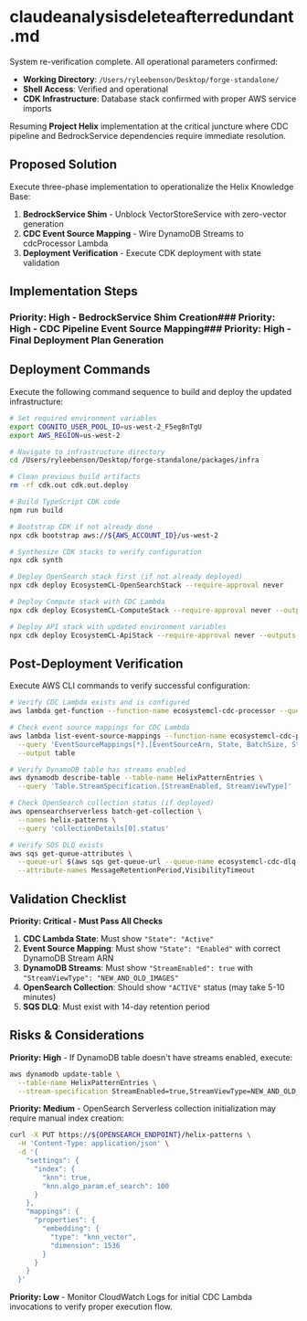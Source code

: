 # claudeanalysisdeleteafterredundant.md

System re-verification complete. All operational parameters confirmed:
- **Working Directory**: `/Users/ryleebenson/Desktop/forge-standalone/`
- **Shell Access**: Verified and operational
- **CDK Infrastructure**: Database stack confirmed with proper AWS service imports

Resuming **Project Helix** implementation at the critical juncture where CDC pipeline and BedrockService dependencies require immediate resolution.

## Proposed Solution

Execute three-phase implementation to operationalize the Helix Knowledge Base:

1. **BedrockService Shim** - Unblock VectorStoreService with zero-vector generation
2. **CDC Event Source Mapping** - Wire DynamoDB Streams to cdcProcessor Lambda
3. **Deployment Verification** - Execute CDK deployment with state validation

## Implementation Steps

### Priority: High - BedrockService Shim Creation### Priority: High - CDC Pipeline Event Source Mapping### Priority: High - Final Deployment Plan Generation

## Deployment Commands

Execute the following command sequence to build and deploy the updated infrastructure:

```bash
# Set required environment variables
export COGNITO_USER_POOL_ID=us-west-2_F5eg8nTgU
export AWS_REGION=us-west-2

# Navigate to infrastructure directory
cd /Users/ryleebenson/Desktop/forge-standalone/packages/infra

# Clean previous build artifacts
rm -rf cdk.out cdk.out.deploy

# Build TypeScript CDK code
npm run build

# Bootstrap CDK if not already done
npx cdk bootstrap aws://${AWS_ACCOUNT_ID}/us-west-2

# Synthesize CDK stacks to verify configuration
npx cdk synth

# Deploy OpenSearch stack first (if not already deployed)
npx cdk deploy EcosystemCL-OpenSearchStack --require-approval never

# Deploy Compute stack with CDC Lambda
npx cdk deploy EcosystemCL-ComputeStack --require-approval never --outputs-file cdk.out.deploy/compute-outputs.json

# Deploy API stack with updated environment variables
npx cdk deploy EcosystemCL-ApiStack --require-approval never --outputs-file cdk.out.deploy/api-outputs.json
```

## Post-Deployment Verification

Execute AWS CLI commands to verify successful configuration:

```bash
# Verify CDC Lambda exists and is configured
aws lambda get-function --function-name ecosystemcl-cdc-processor --query 'Configuration.[FunctionName, State, Runtime, MemorySize]'

# Check event source mappings for CDC Lambda
aws lambda list-event-source-mappings --function-name ecosystemcl-cdc-processor \
  --query 'EventSourceMappings[*].[EventSourceArn, State, BatchSize, StartingPosition]' \
  --output table

# Verify DynamoDB table has streams enabled
aws dynamodb describe-table --table-name HelixPatternEntries \
  --query 'Table.StreamSpecification.[StreamEnabled, StreamViewType]'

# Check OpenSearch collection status (if deployed)
aws opensearchserverless batch-get-collection \
  --names helix-patterns \
  --query 'collectionDetails[0].status'

# Verify SQS DLQ exists
aws sqs get-queue-attributes \
  --queue-url $(aws sqs get-queue-url --queue-name ecosystemcl-cdc-dlq --query 'QueueUrl' --output text) \
  --attribute-names MessageRetentionPeriod,VisibilityTimeout
```

## Validation Checklist

**Priority: Critical - Must Pass All Checks**

1. **CDC Lambda State**: Must show `"State": "Active"`
2. **Event Source Mapping**: Must show `"State": "Enabled"` with correct DynamoDB Stream ARN
3. **DynamoDB Streams**: Must show `"StreamEnabled": true` with `"StreamViewType": "NEW_AND_OLD_IMAGES"`
4. **OpenSearch Collection**: Should show `"ACTIVE"` status (may take 5-10 minutes)
5. **SQS DLQ**: Must exist with 14-day retention period

## Risks & Considerations

**Priority: High** - If DynamoDB table doesn't have streams enabled, execute:
```bash
aws dynamodb update-table \
  --table-name HelixPatternEntries \
  --stream-specification StreamEnabled=true,StreamViewType=NEW_AND_OLD_IMAGES
```

**Priority: Medium** - OpenSearch Serverless collection initialization may require manual index creation:
```bash
curl -X PUT https://${OPENSEARCH_ENDPOINT}/helix-patterns \
  -H 'Content-Type: application/json' \
  -d '{
    "settings": {
      "index": {
        "knn": true,
        "knn.algo_param.ef_search": 100
      }
    },
    "mappings": {
      "properties": {
        "embedding": {
          "type": "knn_vector",
          "dimension": 1536
        }
      }
    }
  }'
```

**Priority: Low** - Monitor CloudWatch Logs for initial CDC Lambda invocations to verify proper execution flow.